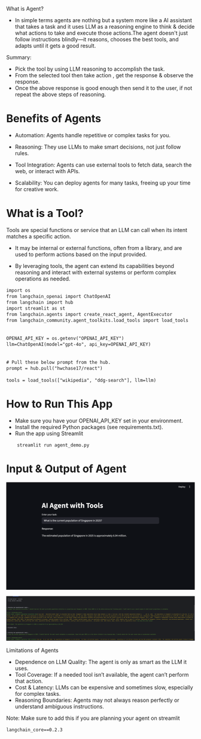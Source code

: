 What is Agent? 

- In simple terms agents are nothing but a system more like a AI assistant that takes a task and it uses LLM as a reasoning engine to think & decide what actions to take and execute those actions.The agent doesn't just follow instructions blindly—it reasons, chooses the best tools, and adapts until it gets a good result.

Summary: 

 - Pick the tool by using LLM reasoning to accomplish the task. 
 - From the selected tool then take action , get the response & observe the response.
 - Once the above response is good enough then send it to the user, if not repeat the above steps of reasoning.

# Benefits of Agents

- Automation: Agents handle repetitive or complex tasks for you.

- Reasoning: They use LLMs to make smart decisions, not just follow rules.

- Tool Integration: Agents can use external tools to fetch data, search the web, or interact with APIs.

- Scalability: You can deploy agents for many tasks, freeing up your time for creative work.


# What is a Tool? 

Tools are special functions or service that an LLM can call when its intent matches a specific action.

- It may be internal or external functions, often from a library, and are used to perform actions based on the input provided. 

- By leveraging tools, the agent can extend its capabilities beyond reasoning and interact with external systems or perform complex operations as needed.

```
import os
from langchain_openai import ChatOpenAI
from langchain import hub
import streamlit as st
from langchain.agents import create_react_agent, AgentExecutor
from langchain_community.agent_toolkits.load_tools import load_tools


OPENAI_API_KEY = os.getenv("OPENAI_API_KEY")
llm=ChatOpenAI(model="gpt-4o", api_key=OPENAI_API_KEY)


# Pull these below prompt from the hub.
prompt = hub.pull("hwchase17/react")

tools = load_tools(["wikipedia", "ddg-search"], llm=llm)    
```

# How to Run This App
- Make sure you have your OPENAI_API_KEY set in your environment.
- Install the required Python packages (see requirements.txt).
- Run the app using Streamlit

```
    streamlit run agent_demo.py
```

# Input & Output of Agent

![Input](./StreamlitInput.png)

![Output](./AgentOutputDebugLogs.png)

Limitations of Agents
- Dependence on LLM Quality: The agent is only as smart as the LLM it uses.
- Tool Coverage: If a needed tool isn’t available, the agent can’t perform that action.
- Cost & Latency: LLMs can be expensive and sometimes slow, especially for complex tasks.
- Reasoning Boundaries: Agents may not always reason perfectly or understand ambiguous instructions.


Note: Make sure to add this if you are planning your agent on streamlit

```
langchain_core==0.2.3
```